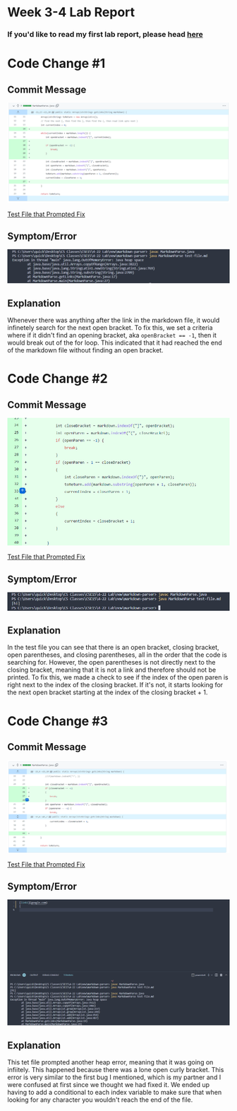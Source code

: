 # Week 3-4 Lab Report

### If you'd like to read my first lab report, please head [here](https://asandoval2313.github.io/cse15l-lab-reports/lab-report-1-week-2.html)

# Code Change #1

## Commit Message
![Image](codechange1.PNG)

[Test File that Prompted Fix](https://github.com/leahkuruvila/markdown-parser/blob/6938e7d578994dbde1da1c611c9ee5034838fcc9/test-file.md)

## Symptom/Error
![Image](symptom1.PNG)


## Explanation
 Whenever there was anything after the link in the markdown file, it would infinetely search for the next open bracket. To fix this, we set a criteria where if it didn't find an opening bracket, aka ```openBracket == -1```, then it would break out of the for loop. This indicated that it had reached the end of the markdown file without finding an open bracket. 

# Code Change #2

## Commit Message
![Image](codechange3.PNG)

[Test File that Prompted Fix](https://github.com/asandoval2313/markdown-parser/blob/main/test1.md)

## Symptom/Error
![Image](symptom2.PNG)


## Explanation
 In the test file you can see that there is an open bracket, closing bracket, open parentheses, and closing parentheses, all in the order that the code is searching for. However, the open parentheses is not directly next to the closing bracket, meaning that it is not a link and therefore should not be printed. To fix this, we made a check to see if the index of the open paren is right next to the index of the closing bracket. If it's not, it starts looking for the next open bracket starting at the index of the closing bracket + 1.

# Code Change #3

## Commit Message
![Image](codechange2.PNG)

[Test File that Prompted Fix](https://github.com/asandoval2313/markdown-parser/blob/main/test2.md)

## Symptom/Error
![Image](symptom3.PNG)


## Explanation
This tet file prompted another heap error, meaning that it was going on infiitely. This happened because there was a lone open curly bracket. This error is very similar to the first bug I mentioned, which is my partner and I were confused at first since we thought we had fixed it. We ended up having to add a conditional to each index variable to make sure that when looking for any character you wouldn't reach the end of the file. 
